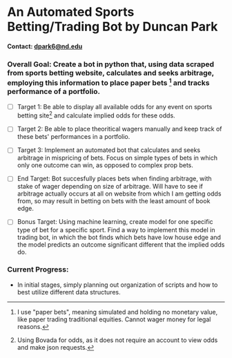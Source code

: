 # An Automated Sports Betting/Trading Bot by Duncan Park
#### Contact: dpark6@nd.edu




### Overall Goal: Create a bot in python that, using data scraped from sports betting website, calculates and seeks arbitrage, employing this information to place paper bets [^1] and tracks performance of a portfolio.


- [ ] Target 1: Be able to display all available odds for any event on sports betting site[^2] and calculate implied odds for these odds.


- [ ] Target 2: Be able to place theoritical wagers manually and keep track of these bets' performances in a portfolio.


- [ ] Target 3: Implement an automated bot that calculates and seeks arbitrage in mispricing of bets. Focus on simple types of bets in which only one outcome can win, as opposed to complex prop bets.


- [ ] End Target: Bot succesfully places bets when finding arbitrage, with stake of wager depending on size of arbitrage. Will have to see if arbitrage actually occurs at all on website from which I am getting odds from, so may result in betting on bets with the least amount of book edge.


- [ ] Bonus Target: Using machine learning, create model for one specific type of bet for a specific sport. Find a way to implement this model in trading bot, in which the bot finds which bets have low house edge and the model predicts an outcome significant different that the implied odds do.



### Current Progress:
- In initial stages, simply planning out organization of scripts and how to best utilize different data structures.



[^1]: I use "paper bets", meaning simulated and holding no monetary value, like paper trading traditional equities. Cannot wager money for legal reasons. 

[^2]: Using Bovada for odds, as it does not require an account to view odds and make json requests.
